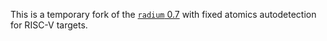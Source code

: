 This is a temporary fork of the [`radium` 0.7](https://crates.io/crates/radium/0.7.0)
with fixed atomics autodetection for RISC-V targets.
